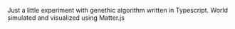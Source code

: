 Just a little experiment with genethic algorithm written in Typescript. World simulated and visualized using Matter.js

[Unclear demo]: //alpatovdanila.github.io/lively-dots